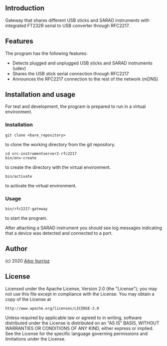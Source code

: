 ## Introduction

Gateway that shares different USB sticks and SARAD instruments with integrated
FT232R serial to USB converter through RFC2217.

## Features

The program has the following features:

- Detects plugged and unplugged USB sticks and SARAD instruments (udev)
- Shares the USB stick serial connection through RFC2217
- Announces the RFC2217 connection to the rest of the network (mDNS)

## Installation and usage

For test and development, the program is prepared to run in a virtual environment.

### Installation ###

    git clone <bare_repository>

to clone the working directory from the git repository.

    cd src-instrumentserver2-rfc2217
    bin/env-create

to create the directory with the virtual environment.

    bin/activate

to activate the virtual environment.

### Usage ###

    bin/rfc2217-gateway

to start the program.

After attaching a SARAD instrument you should see log messages indicating that a
device was detected and connected to a port.

## Author

(c) 2020 [Aitor Iturrioz](https://github.com/bodiroga)

## License
Licensed under the Apache License, Version 2.0 (the "License");
you may not use this file except in compliance with the License.
You may obtain a copy of the License at

    http://www.apache.org/licenses/LICENSE-2.0

Unless required by applicable law or agreed to in writing, software
distributed under the License is distributed on an "AS IS" BASIS,
WITHOUT WARRANTIES OR CONDITIONS OF ANY KIND, either express or implied.
See the License for the specific language governing permissions and
limitations under the License.
